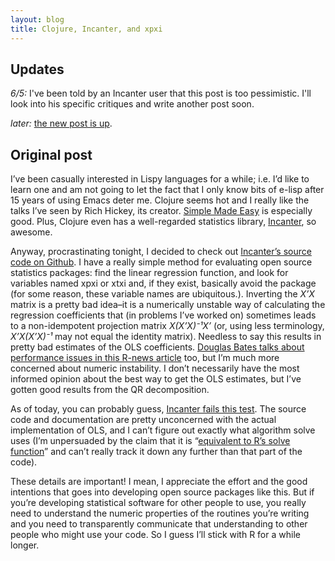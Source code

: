 ```yaml
---
layout: blog
title: Clojure, Incanter, and xpxi
---
```


Updates
-------

*6/5:* I've been told by an Incanter user that this post is too
pessimistic.  I'll look into his specific critiques and write another
post soon.

*later:* [the new post is up](/blog/2013/06/07/incanter-update).

Original post
-------------

I’ve been casually interested in Lispy languages for a while; i.e. I’d
like to learn one and am not going to let the fact that I only know
bits of e-lisp after 15 years of using Emacs deter me.  Clojure seems
hot and I really like the talks I’ve seen by Rich Hickey, its creator.
[Simple Made Easy](http://www.infoq.com/presentations/Simple-Made-Easy#.UWTGZZuG4ks.wordpress)
is especially good.  Plus, Clojure even has a well-regarded statistics
library, [Incanter](http://incanter.org/), so awesome.

Anyway, procrastinating tonight, I decided to check out
[Incanter’s source code on Github](https://github.com/liebke/incanter).
I have a really simple method for evaluating open source statistics
packages: find the linear regression function, and look for variables
named xpxi or xtxi and, if they exist, basically avoid the package
(for some reason, these variable names are ubiquitous.).  Inverting
the *X’X* matrix is a pretty bad idea–it is a numerically unstable way
of calculating the regression coefficients that (in problems I’ve
worked on) sometimes leads to a non-idempotent projection matrix
*X(X’X)⁻¹X’* (or, using less terminology, *X’X(X’X)⁻¹* may not equal
the identity matrix).  Needless to say this results in pretty bad
estimates of the OLS coefficients.  [Douglas Bates talks about
performance issues in this R-news article](http://www.r-project.org/doc/Rnews/Rnews_2004-1.pdf#section*.31) too, but I’m much more
concerned about numeric instability.  I don’t necessarily have the
most informed opinion about the best way to get the OLS estimates, but
I’ve gotten good results from the QR decomposition.

As of today, you can probably guess, [Incanter fails this test](https://github.com/liebke/incanter/blob/master/modules/incanter-core/src/incanter/stats.clj#L2067).
The source code and documentation are pretty unconcerned with the
actual implementation of OLS, and I can’t figure out exactly what
algorithm solve uses (I’m unpersuaded by the claim that it is
“[equivalent to R’s solve function](https://github.com/liebke/incanter/blob/master/modules/incanter-core/src/incanter/core.clj#L682)”
and can’t really track it down any further than that part of the
code).

These details are important!  I mean, I appreciate the effort and the
good intentions that goes into developing open source packages like
this.  But if you’re developing statistical software for other people
to use, you really need to understand the numeric properties of the
routines you’re writing and you need to transparently communicate that
understanding to other people who might use your code.  So I guess
I’ll stick with R for a while longer.
